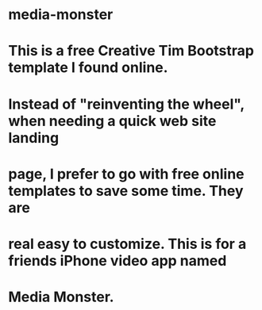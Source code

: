 # media-monster
# This is a free Creative Tim Bootstrap template I found online.
# Instead of "reinventing the wheel", when needing a quick web site landing 
# page, I prefer to go with free online templates to save some time. They are
# real easy to customize. This is for a friends iPhone video app named
# Media Monster.
